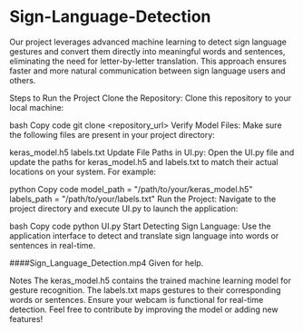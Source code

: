 # Sign-Language-Detection
Our project leverages advanced machine learning to detect sign language gestures and convert them directly into meaningful words and sentences, eliminating the need for letter-by-letter translation. This approach ensures faster and more natural communication between sign language users and others.

Steps to Run the Project
Clone the Repository:
Clone this repository to your local machine:

bash
Copy code
git clone <repository_url>
Verify Model Files:
Make sure the following files are present in your project directory:

keras_model.h5
labels.txt
Update File Paths in UI.py:
Open the UI.py file and update the paths for keras_model.h5 and labels.txt to match their actual locations on your system. For example:

python
Copy code
model_path = "/path/to/your/keras_model.h5"
labels_path = "/path/to/your/labels.txt"
Run the Project:
Navigate to the project directory and execute UI.py to launch the application:

bash
Copy code
python UI.py
Start Detecting Sign Language:
Use the application interface to detect and translate sign language into words or sentences in real-time.

####Sign_Language_Detection.mp4 Given for help.


Notes
The keras_model.h5 contains the trained machine learning model for gesture recognition.
The labels.txt maps gestures to their corresponding words or sentences.
Ensure your webcam is functional for real-time detection.
Feel free to contribute by improving the model or adding new features!
